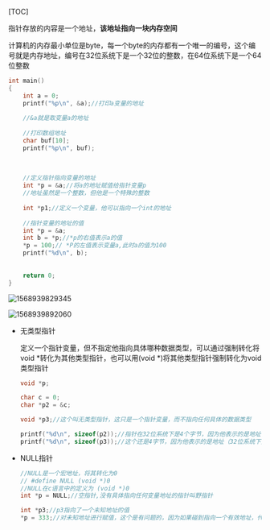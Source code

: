[TOC]



指针存放的内容是一个地址，**该地址指向一块内存空间**

计算机的内存最小单位是byte，每一个byte的内存都有一个唯一的编号，这个编号就是内存地址，编号在32位系统下是一个32位的整数，在64位系统下是一个64位整数

```c
int main()
{
    int a = 0;
    printf("%p\n", &a);//打印a变量的地址
    
    //&a就是取变量a的地址
    
    //打印数组地址
    char buf[10];
    printf("%p\n", buf);
    
    
    
    //定义指针指向变量的地址
    int *p = &a;//将a的地址赋值给指针变量p
    //地址虽然是一个整数，但他是一个特殊的整数
    
    int *p1;//定义一个变量，他可以指向一个int的地址
    
	//指针变量的地址的值
    int *p = &a;
    int b = *p;//*p的右值表示a的值
    *p = 100;// *P的左值表示变量a,此时a的值为100
    printf("%d\n", b);
    
    
    return 0;
}

```

![1568939829345](E:\git-workspace\note\images\c_languge\1568939829345.png)

![1568939892060](E:\git-workspace\note\images\c_languge\1568939892060.png)

* 无类型指针

  定义一个指针变量，但不指定他指向具体哪种数据类型，可以通过强制转化将void *转化为其他类型指针，也可以用(void *)将其他类型指针强制转化为void类型指针

  ```c
  void *p;
  
  char c = 0;
  char *p2 = &c;
  
  void *p3;//这个叫无类型指针，这只是一个指针变量，而不指向任何具体的数据类型
  
  printf("%d\n", sizeof(p2));//指针在32位系统下是4个字节，因为他表示的是地址
  printf("%d\n", sizeof(p3));//这个还是4字节，因为他表示的是地址（32位系统下）
  ```

* NULL指针

  ```c
  //NULL是一个宏地址，将其转化为0
  // #define NULL (void *)0
  //NULL在c语言中的定义为 (void *)0
  int *p = NULL;//空指针,没有具体指向任何变量地址的指针叫野指针
  
  int *p3;//p3指向了一个未知地址的值
  *p = 333;//对未知地址进行赋值，这个是有问题的，因为如果碰到指向一个有效地址，代码不会出错，但是如果指向的是一个无效地址，那么一定会出错，程序中要避免这种情况的存在
  ```

  





